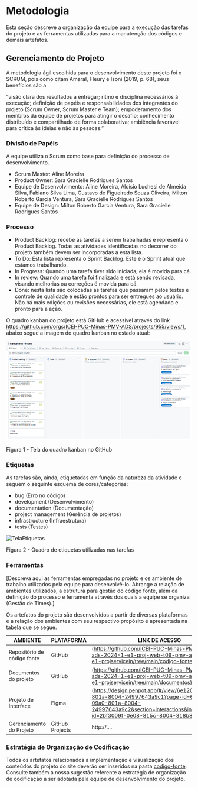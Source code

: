 
# Metodologia

Esta seção descreve a organização da equipe para a execução das tarefas do projeto e as ferramentas utilizadas para a manutenção dos códigos e demais artefatos.


## Gerenciamento de Projeto
A metodologia ágil escolhida para o desenvolvimento deste projeto foi o SCRUM, pois como citam Amaral, Fleury e Isoni (2019, p. 68), seus benefícios são a

“visão clara dos resultados a entregar; ritmo e disciplina necessários à execução; definição de papéis e responsabilidades dos integrantes do projeto (Scrum Owner, Scrum Master e Team); empoderamento dos membros da equipe de projetos para atingir o desafio; conhecimento distribuído e compartilhado de forma colaborativa; ambiência favorável para crítica às ideias e não às pessoas.”

### Divisão de Papéis

A equipe utiliza o Scrum como base para definição do processo de desenvolvimento.
- Scrum Master: Aline Moreira
- Product Owner: Sara Gracielle Rodrigues Santos
- Equipe de Desenvolvimento: Aline Moreira, Aloísio Luchesi de Almeida Silva, Fabiano Silva Lima, Gustavo de Figueiredo Souza Oliveira, Milton Roberto Garcia Ventura, Sara Gracielle Rodrigues Santos
- Equipe de Design: Milton Roberto Garcia Ventura, Sara Gracielle Rodrigues Santos

### Processo

- Product Backlog: recebe as tarefas a serem trabalhadas e representa o Product Backlog. Todas as atividades identificadas no decorrer do projeto também devem ser incorporadas a esta lista. 
- To Do: Esta lista representa o Sprint Backlog. Este é o Sprint atual que estamos trabalhando. 
- In Progress: Quando uma tarefa tiver sido iniciada, ela é movida para cá.
- In review: Quando uma tarefa foi finalizada e está sendo revisada, visando melhorias ou correções é movida para cá. 
- Done: nesta lista são colocadas as tarefas que passaram pelos testes e controle de qualidade e estão prontos para ser entregues ao usuário. Não há mais edições ou revisões necessárias, ele está agendado e pronto para a ação.

O quadro kanban do projeto está GitHub e acessível através do link https://github.com/orgs/ICEI-PUC-Minas-PMV-ADS/projects/955/views/1, abaixo segue a imagem do quadro kanban no estado atual:

![Planejamento_Kanban_etapa2](https://github.com/ICEI-PUC-Minas-PMV-ADS/pmv-ads-2024-1-e1-proj-web-t09-pmv-ads-2024-1-e1-projservicein/blob/9179a0a611ced5188fab1f75a2bf6643ab82a66a/documentos/img/Planejamento_Kanban_etapa2.png)

Figura 1 - Tela do quadro kanban no GitHub

### Etiquetas
<p>As tarefas são, ainda, etiquetadas em função da natureza da atividade e seguem o seguinte esquema de cores/categorias:</p>

<ul>
  <li>bug (Erro no código)</li>
  <li>development (Desenvolvimento)</li>
  <li>documentation (Documentação)</li>
  <li>project management (Gerência de projetos)</li>
  <li>infrastructure (Infraestrutura)</li>
  <li>tests (Testes)</li>
</ul>

![TelaEtiquetas](https://github.com/ICEI-PUC-Minas-PMV-ADS/pmv-ads-2024-1-e1-proj-web-t09-pmv-ads-2024-1-e1-projservicein/assets/165446124/470e7246-1d13-44fb-b403-f6bc71318822)

Figura 2 - Quadro de etiquetas utilizadas nas tarefas
  
### Ferramentas

[Descreva aqui as ferramentas empregadas no projeto e os ambiente de trabalho utilizados pela  equipe para desenvolvê-lo. Abrange a relação de ambientes utilizados, a estrutura para gestão do código fonte, além da definição do processo e ferramenta através dos quais a equipe se organiza (Gestão de Times).]

Os artefatos do projeto são desenvolvidos a partir de diversas plataformas e a relação dos ambientes com seu respectivo propósito é apresentada na tabela que se segue.

| AMBIENTE                            | PLATAFORMA                         | LINK DE ACESSO                         |
|-------------------------------------|------------------------------------|----------------------------------------|
| Repositório de código fonte         | GitHub                             | (https://github.com/ICEI-PUC-Minas-PMV-ADS/pmv-ads-2024-1-e1-proj-web-t09-pmv-ads-2024-1-e1-projservicein/tree/main/codigo-fonte)|
| Documentos do projeto               | GitHub                             | (https://github.com/ICEI-PUC-Minas-PMV-ADS/pmv-ads-2024-1-e1-proj-web-t09-pmv-ads-2024-1-e1-projservicein/tree/main/documentos)  |
| Projeto de Interface                | Figma                              | (https://design.penpot.app/#/view/6e12068a-09a0-801a-8004-24997643a9c1?page-id=6e12068a-09a0-801a-8004-24997643a9c2&section=interactions&index=0&share-id=2bf3009f-0e08-815c-8004-318b892e5d59)                                                                                                                                                                                            |
| Gerenciamento do Projeto            | GitHub Projects                    | http://....                            |


### Estratégia de Organização de Codificação 

Todos os artefatos relacionados a implementação e visualização dos conteúdos do projeto do site deverão ser inseridos na pasta [codigo-fonte](http://https://github.com/ICEI-PUC-Minas-PMV-ADS/WebApplicationProject-Template-v2/tree/main/codigo-fonte). Consulte também a nossa sugestão referente a estratégia de organização de codificação a ser adotada pela equipe de desenvolvimento do projeto.
